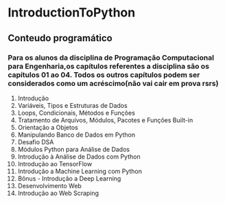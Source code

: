 # IntroductionToPython

## Conteudo programático

### Para os alunos da disciplina de Programação Computacional para Engenharia,os capítulos referentes a disciplina são os capítulos 01 ao 04. Todos os outros capítulos podem ser considerados como um acréscimo(não vai cair em prova rsrs)

01. Introdução
02. Variáveis, Tipos e Estruturas de Dados
03. Loops, Condicionais, Métodos e Funções
04. Tratamento de Arquivos, Módulos, Pacotes e Funções Built-in
05. Orientação a Objetos
06. Manipulando Banco de Dados em Python
07. Desafio DSA
08. Módulos Python para Análise de Dados
09. Introdução à Análise de Dados com Python
10. Introdução ao TensorFlow
11. Introdução a Machine Learning com Python
12. Bônus - Introdução a Deep Learning
13. Desenvolvimento Web
14. Introdução ao Web Scraping
